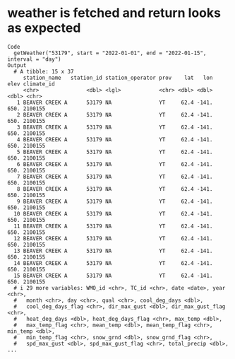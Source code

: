 # weather is fetched and return looks as expected

    Code
      getWeather("53179", start = "2022-01-01", end = "2022-01-15", interval = "day")
    Output
      # A tibble: 15 x 37
         station_name   station_id station_operator prov    lat   lon  elev climate_id
         <chr>               <dbl> <lgl>            <chr> <dbl> <dbl> <dbl> <chr>     
       1 BEAVER CREEK A      53179 NA               YT     62.4 -141.  650. 2100155   
       2 BEAVER CREEK A      53179 NA               YT     62.4 -141.  650. 2100155   
       3 BEAVER CREEK A      53179 NA               YT     62.4 -141.  650. 2100155   
       4 BEAVER CREEK A      53179 NA               YT     62.4 -141.  650. 2100155   
       5 BEAVER CREEK A      53179 NA               YT     62.4 -141.  650. 2100155   
       6 BEAVER CREEK A      53179 NA               YT     62.4 -141.  650. 2100155   
       7 BEAVER CREEK A      53179 NA               YT     62.4 -141.  650. 2100155   
       8 BEAVER CREEK A      53179 NA               YT     62.4 -141.  650. 2100155   
       9 BEAVER CREEK A      53179 NA               YT     62.4 -141.  650. 2100155   
      10 BEAVER CREEK A      53179 NA               YT     62.4 -141.  650. 2100155   
      11 BEAVER CREEK A      53179 NA               YT     62.4 -141.  650. 2100155   
      12 BEAVER CREEK A      53179 NA               YT     62.4 -141.  650. 2100155   
      13 BEAVER CREEK A      53179 NA               YT     62.4 -141.  650. 2100155   
      14 BEAVER CREEK A      53179 NA               YT     62.4 -141.  650. 2100155   
      15 BEAVER CREEK A      53179 NA               YT     62.4 -141.  650. 2100155   
      # i 29 more variables: WMO_id <chr>, TC_id <chr>, date <date>, year <chr>,
      #   month <chr>, day <chr>, qual <chr>, cool_deg_days <dbl>,
      #   cool_deg_days_flag <chr>, dir_max_gust <dbl>, dir_max_gust_flag <chr>,
      #   heat_deg_days <dbl>, heat_deg_days_flag <chr>, max_temp <dbl>,
      #   max_temp_flag <chr>, mean_temp <dbl>, mean_temp_flag <chr>, min_temp <dbl>,
      #   min_temp_flag <chr>, snow_grnd <dbl>, snow_grnd_flag <chr>,
      #   spd_max_gust <dbl>, spd_max_gust_flag <chr>, total_precip <dbl>, ...

